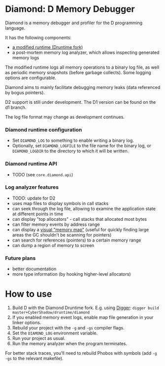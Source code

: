 Diamond: D Memory Debugger
==========================

Diamond is a memory debugger and profiler for the D programming language.

It has the following components:

 * [a modified runtime (Druntime fork)](https://github.com/CyberShadow/druntime/tree/diamond)
 * a post-mortem memory log analyzer, which allows inspecting generated memory logs

The modified runtime logs all memory operations to a binary log file,
as well as periodic memory snapshots (before garbage collects).
Some logging options are configurable.

Diamond aims to mainly facilitate debugging memory leaks (data referenced by bogus pointers).

D2 support is still under development. The D1 version can be found on the d1 branch.

The log file format may change as development continues.

### Diamond runtime configuration

 * Set `DIAMOND_LOG` to something to enable writing a binary log.
 * Optionally, set `DIAMOND_LOGFILE` to the file name for the binary log,
   or `DIAMOND_LOGDIR` to the directory to which it will be written.

### Diamond runtime API

 * TODO (see `core.diamond.api`)

### Log analyzer features

 * TODO: update for D2
 * uses map files to display symbols in call stacks
 * can seek through the log file, allowing to examine the application state at different points in time
 * can display "top allocators" - call stacks that allocated most bytes
 * can filter memory events by address range
 * can display a [visual "memory map"](http://dump.thecybershadow.net/36ee988fc564aa9ab5529d43662eec81/0000062E.png) (useful for quickly finding large areas the GC shouldn't be scanning for pointers)
 * can search for references (pointers) to a certain memory range
 * can dump a region of memory to screen

### Future plans

 * better documentation
 * more type information (by hooking higher-level allocators)

How to use
==========

 1. Build D with the Diamond Druntime fork.
    E.g. using [Digger](https://github.com/CyberShadow/Digger):
    `digger build master+CyberShadow/druntime/diamond`
 2. If you enabled memory event logs, enable map file generation in your linker options.
 3. Rebuild your project with the `-g` and `-gs` compiler flags.
 4. Set the `DIAMOND_LOG` environment variable.
 5. Run your project as usual.
 6. Run the memory analyzer when the program terminates.

For better stack traces, you'll need to rebuild Phobos with symbols (add `-g -gs` to the relevant makefile).
